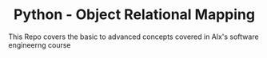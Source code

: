 <h1 align='center'> Python - Object Relational Mapping </h1>

This Repo covers the basic to advanced concepts covered in Alx's software engineerng course
